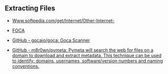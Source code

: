 ## Extracting Files

- [Www.softpedia.com/get/Internet/Other-Internet-](https://www.softpedia.com/get/Internet/Other-Internet-)

- [FOCA](https://www.elevenpaths.com/labstools/foca/index.html)

- [GitHub - gocaio/goca: Goca Scanner](https://github.com/gocaio/goca)

- [GitHub - m8r0wn/pymeta: Pymeta will search the web for files on a domain to download and extract metadata. This technique can be used to identify: domains, usernames, software/version numbers and naming conventions.](https://github.com/m8r0wn/pymeta)